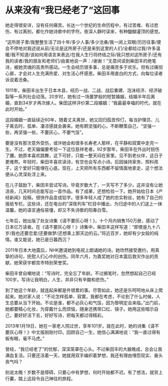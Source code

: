 # 从来没有“我已经老了”这回事

她走得很安详，没有任何痛苦。长达一个世纪的生命历程中，有过苦难、有过悲伤、有过离别，都化作她诗歌中的字符。夜深人静时读来，有种醍醐灌顶的感觉。 

“这所房子里/我整整生活了四十年/多少人事/多少沧桑/我一闭上双眼/历历往事/便会不停地对我述说从前/无论是这所房子/还是来到这里的人们/全都给过我/许多温暖/我不知道/该如何用语言来表达/在我人生行将终结之际/我只想对这所房子/还有我的读者/我的朋友和老师们/由衷地说一声：/谢谢！”无意间读到柴田丰的绝笔诗，被她灵魂的高贵所感动。一生会经历很多事，总是痛苦多于欢乐。但有过痛彻心扉，才会对人生充满热爱、对生活心怀感恩。柴田丰用直白的方式，向每位读者诉说着沧桑。 

1911年，柴田丰出生于日本木县，经历一战、二战、战后重建、泡沫经济、经济破裂等一系列社会动荡。20岁时，她有过一场噩梦般的短暂婚姻，结婚半年后离婚，直到34岁才再次嫁人。柴田这样评价第二段婚姻：“我最最幸福的时代，就在此时开始。” 

这段婚姻一直延续近60年，随着丈夫离世，她又回归孤苦伶仃。每当护理员、儿子离去时，孤单、凄凉感就会袭来。她有颗坚强的心，不断鞭策自己，“坚强一些，再坚强一些，不要灰心，不要气馁”。 

要是没有那次意外受伤，或许她会和很多长寿老人那样，在平静和寂寞中走完一生。不过，老天偏偏要考验一下这位慈祥老者。92岁那年，柴田丰在外出时扭伤了腰。她原本喜欢跳舞，这下可好，只能一整天闷在家里。见不到老伙伴，这日子更难熬。年轻时，柴田丰喜欢读诗，有空也会写点小诗。后因操持家务、照料孩子，这个爱好只能埋在心底。现在，上天把所有东西都不留情面地拿走，这个想法便从心灵深处浮上来。 

在儿子鼓励下，柴田丰尝试写诗。毕竟岁数大了，一天写不了多少。这并没有让她沮丧，几天时间总能写出一首作品。有了成果，还想检验一下。她开始给日本《产经新闻》投稿，很快作品变成铅字。很多年轻人成了她的忠实粉丝，她有了自己的报纸专栏。这些诗，还在电台的“深夜列车”栏目中播出，为归途中的人们送上一抹温馨。她的语言通俗易懂，却又不失诗歌的阳春白雪。 

七年后，她出版了处女诗集《请不要灰心呀！》，十个月内销售150万册，感动了日本亿万读者。在《请不要灰心呀！》诗集中，柴田丰这样写道：“即使是九十八岁/我也还要恋爱/还要做梦/还想乘上那天边的云。”将近百岁，她却有少女般的纯情。谁又能说，她已是日暮西沉？ 

2011年日本大地震后，NHK邀请她到电视上朗诵她的诗。她欣然接受邀约，用真挚的诗句，抚慰人们心中的创伤。同年六月，为嘉奖她对日本震后救灾作出的贡献，她荣获宇都宫市特别荣誉奖。 

柴田丰曾自嘲地说：“写诗时，完全忘了年龄。不过搁笔时，忽然想起自己已经100岁。写诗让我明白，人生，并非只有辛酸和悲伤。” 

到了她这个年龄，就连起床都是件很累的事。尽管如此，她还是乐呵呵地从床上爬起来。她对家人说：“不论怎样孤单、寂寞，我都在考虑，不论到了什么时候，人生总要从当下开始。不论是谁，都不必灰心和气馁，因为黎明定会来临。”出门前，她都要精心化妆，为穿戴什么而烦恼，随身还携带口红、镜子。她用这些暗示自己，要好好活下去，好好写诗，把每天都过得精彩。 

2013年1月19日，她在一家老人院过世，享年101岁。就在此时，她的诗集《请不要灰心呀！》中文版刚刚付印。回顾自己一生，她信心满满地说：“我一直过得有板有眼，毫不马虎。” 

曾经，“我已经老了”的忧郁，深深笼罩在心头。不过柴田丰的大器晚成，总会让我满血复活。只要还活着一天，她就用双手编织着梦想，我还有理由埋怨现实、垂头丧气吗？ 

别说太晚！岁数不是障碍，只要心中有梦想，何时开始都不迟。有了想法，就背上行囊，踏上这段令自己神往的旅程。